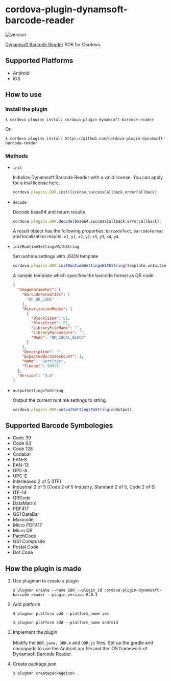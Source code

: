 # cordova-plugin-dynamsoft-barcode-reader

![version](https://img.shields.io/npm/v/cordova-plugin-dynamsoft-barcode-reader.svg)

[Dynamsoft Barcode Reader](https://www.dynamsoft.com/barcode-reader/overview/) SDK for Cordova.

## Supported Platforms

* Android
* iOS

## How to use

### Install the plugin

```
$ cordova plugins install cordova-plugin-dynamsoft-barcode-reader
```

Or:

```
$ cordova plugins install https://github.com/cordova-plugin-dynamsoft-barcode-reader
```

### Methods

* `init`

    Initialize Dynamsoft Barcode Reader with a valid license. You can apply for a trial license [here](https://www.dynamsoft.com/customer/license/trialLicense/?product=dbr).
    
    ```js
    cordova.plugins.DBR.init(license,successCallback,errorCallback);
    ```

* `decode`

    Decode base64 and return results

    ```js
    cordova.plugins.DBR.decode(base64,successCallback,errorCallback);
    ```
    
    A result object has the following properties: `barcodeText`, `barcodeFormat` and localization results: `x1`, `y1`, `x2`, `y2`, `x3`, `y3`, `x4`, `y4`.
    
* `initRuntimeSettingsWithString`
    
    Set runtime settings with JSON template

    ```js
    cordova.plugins.DBR.initRuntimeSettingsWithString(template,onInitSettings);
    ```
    
    A sample template which specifies the barcode format as QR code:
    
    ```json
    {
      "ImageParameter": {
        "BarcodeFormatIds": [
          "BF_QR_CODE"
        ],
        "BinarizationModes": [
          {
            "BlockSizeX": 61,
            "BlockSizeY": 61,
            "LibraryFileName": "",
            "LibraryParameters": "",
            "Mode": "BM_LOCAL_BLOCK"
          }
        ],
        "Description": "",
        "ExpectedBarcodesCount": 1,
        "Name": "Settings",
        "Timeout": 99999
      },
      "Version": "3.0"
    }
    ```
    
* `outputSettingsToString`

    Output the current runtime settings to string.

    ```js
    cordova.plugins.DBR.outputSettingsToString(onOutput);
    ```

## Supported Barcode Symbologies

* Code 39
* Code 93
* Code 128
* Codabar
* EAN-8
* EAN-13
* UPC-A
* UPC-E
* Interleaved 2 of 5 (ITF)
* Industrial 2 of 5 (Code 2 of 5 Industry, Standard 2 of 5, Code 2 of 5)
* ITF-14 
* QRCode
* DataMatrix
* PDF417
* GS1 DataBar
* Maxicode
* Micro PDF417
* Micro QR
* PatchCode
* GS1 Composite
* Postal Code
* Dot Code

## How the plugin is made

1. Use plugman to create a plugin

    ```
    $ plugman create --name DBR --plugin_id cordova-plugin-dynamsoft-barcode-reader --plugin_version 0.0.1
    ```

2. Add platform

    ```
    $ plugman platform add --platform_name ios
    ```
    
    ```
    $ plugman platform add --platform_name android
    ```

3. Implement the plugin

    Modify the `DBR.java`，`DBR.m` and `DBR.js` files. Set up the gradle and cocoapods to use the Android aar file and the iOS framework of Dynamsoft Barcode Reader.

4. Create package.json 

    ```
    $ plugman createpackagejson .
    ```